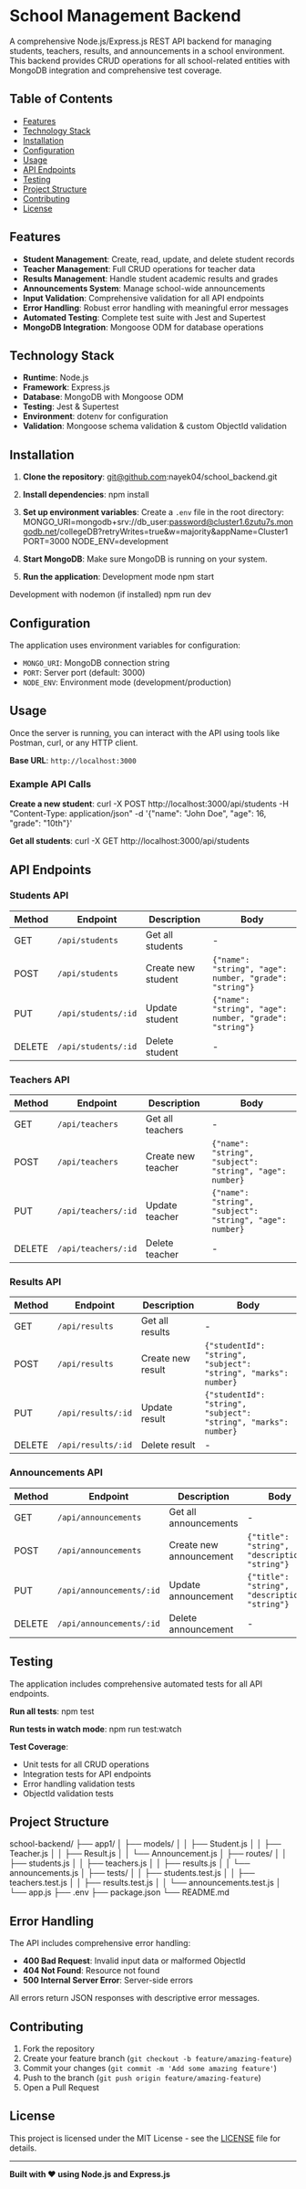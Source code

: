 # School Management Backend

A comprehensive Node.js/Express.js REST API backend for managing students, teachers, results, and announcements in a school environment. This backend provides CRUD operations for all school-related entities with MongoDB integration and comprehensive test coverage.

## Table of Contents

- [Features](#features)
- [Technology Stack](#technology-stack)
- [Installation](#installation)
- [Configuration](#configuration)
- [Usage](#usage)
- [API Endpoints](#api-endpoints)
- [Testing](#testing)
- [Project Structure](#project-structure)
- [Contributing](#contributing)
- [License](#license)

## Features

- **Student Management**: Create, read, update, and delete student records
- **Teacher Management**: Full CRUD operations for teacher data
- **Results Management**: Handle student academic results and grades
- **Announcements System**: Manage school-wide announcements
- **Input Validation**: Comprehensive validation for all API endpoints
- **Error Handling**: Robust error handling with meaningful error messages
- **Automated Testing**: Complete test suite with Jest and Supertest
- **MongoDB Integration**: Mongoose ODM for database operations

## Technology Stack

- **Runtime**: Node.js
- **Framework**: Express.js
- **Database**: MongoDB with Mongoose ODM
- **Testing**: Jest & Supertest
- **Environment**: dotenv for configuration
- **Validation**: Mongoose schema validation & custom ObjectId validation

## Installation

1. **Clone the repository**:
   git@github.com:nayek04/school_backend.git

3. **Install dependencies**:
npm install

4. **Set up environment variables**:
Create a `.env` file in the root directory:
MONGO_URI=mongodb+srv://db_user:password@cluster1.6zutu7s.mongodb.net/collegeDB?retryWrites=true&w=majority&appName=Cluster1
PORT=3000
NODE_ENV=development

5. **Start MongoDB**:
Make sure MongoDB is running on your system.

6. **Run the application**:
Development mode
npm start

Development with nodemon (if installed)
npm run dev

## Configuration

The application uses environment variables for configuration:

- `MONGO_URI`: MongoDB connection string
- `PORT`: Server port (default: 3000)
- `NODE_ENV`: Environment mode (development/production)

## Usage

Once the server is running, you can interact with the API using tools like Postman, curl, or any HTTP client.

**Base URL**: `http://localhost:3000`

### Example API Calls

**Create a new student**:
curl -X POST http://localhost:3000/api/students
-H "Content-Type: application/json"
-d '{"name": "John Doe", "age": 16, "grade": "10th"}'

**Get all students**:
curl -X GET http://localhost:3000/api/students

## API Endpoints

### Students API
| Method | Endpoint              | Description           | Body                                    |
|--------|----------------------|-----------------------|-----------------------------------------|
| GET    | `/api/students`      | Get all students      | -                                       |
| POST   | `/api/students`      | Create new student    | `{"name": "string", "age": number, "grade": "string"}` |
| PUT    | `/api/students/:id`  | Update student        | `{"name": "string", "age": number, "grade": "string"}` |
| DELETE | `/api/students/:id`  | Delete student        | -                                       |

### Teachers API
| Method | Endpoint              | Description           | Body                                           |
|--------|----------------------|-----------------------|-----------------------------------------------|
| GET    | `/api/teachers`      | Get all teachers      | -                                             |
| POST   | `/api/teachers`      | Create new teacher    | `{"name": "string", "subject": "string", "age": number}` |
| PUT    | `/api/teachers/:id`  | Update teacher        | `{"name": "string", "subject": "string", "age": number}` |
| DELETE | `/api/teachers/:id`  | Delete teacher        | -                                             |

### Results API
| Method | Endpoint             | Description          | Body                                               |
|--------|---------------------|----------------------|---------------------------------------------------|
| GET    | `/api/results`      | Get all results      | -                                                 |
| POST   | `/api/results`      | Create new result    | `{"studentId": "string", "subject": "string", "marks": number}` |
| PUT    | `/api/results/:id`  | Update result        | `{"studentId": "string", "subject": "string", "marks": number}` |
| DELETE | `/api/results/:id`  | Delete result        | -                                                 |

### Announcements API
| Method | Endpoint                 | Description              | Body                                      |
|--------|--------------------------|--------------------------|------------------------------------------|
| GET    | `/api/announcements`     | Get all announcements    | -                                        |
| POST   | `/api/announcements`     | Create new announcement  | `{"title": "string", "description": "string"}` |
| PUT    | `/api/announcements/:id` | Update announcement      | `{"title": "string", "description": "string"}` |
| DELETE | `/api/announcements/:id` | Delete announcement      | -                                        |

## Testing

The application includes comprehensive automated tests for all API endpoints.

**Run all tests**:
npm test

**Run tests in watch mode**:
npm run test:watch

**Test Coverage**:
- Unit tests for all CRUD operations
- Integration tests for API endpoints
- Error handling validation tests
- ObjectId validation tests

## Project Structure
school-backend/
├── app1/
│ ├── models/
│ │ ├── Student.js
│ │ ├── Teacher.js
│ │ ├── Result.js
│ │ └── Announcement.js
│ ├── routes/
│ │ ├── students.js
│ │ ├── teachers.js
│ │ ├── results.js
│ │ └── announcements.js
│ ├── tests/
│ │ ├── students.test.js
│ │ ├── teachers.test.js
│ │ ├── results.test.js
│ │ └── announcements.test.js
│ └── app.js
├── .env
├── package.json
└── README.md

## Error Handling

The API includes comprehensive error handling:

- **400 Bad Request**: Invalid input data or malformed ObjectId
- **404 Not Found**: Resource not found
- **500 Internal Server Error**: Server-side errors

All errors return JSON responses with descriptive error messages.

## Contributing

1. Fork the repository
2. Create your feature branch (`git checkout -b feature/amazing-feature`)
3. Commit your changes (`git commit -m 'Add some amazing feature'`)
4. Push to the branch (`git push origin feature/amazing-feature`)
5. Open a Pull Request

## License

This project is licensed under the MIT License - see the [LICENSE](LICENSE) file for details.

---

**Built with ❤️ using Node.js and Express.js**

